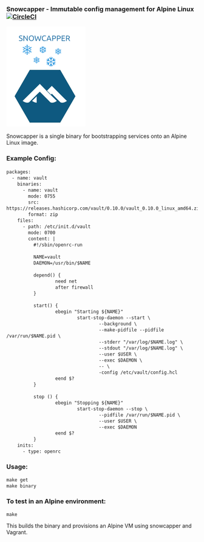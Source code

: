 ### Snowcapper - Immutable config management for Alpine Linux [![CircleCI](https://circleci.com/gh/yonkornilov/snowcapper.svg?style=svg)](https://circleci.com/gh/yonkornilov/snowcapper)

![snowcapper](_images/snowcapper.png)

Snowcapper is a single binary for bootstrapping services onto an Alpine Linux image.

### Example Config:

```
packages:
  - name: vault
    binaries:
      - name: vault
        mode: 0755
        src: https://releases.hashicorp.com/vault/0.10.0/vault_0.10.0_linux_amd64.zip
        format: zip
    files:
      - path: /etc/init.d/vault
        mode: 0700
        content: |
          #!/sbin/openrc-run

          NAME=vault
          DAEMON=/usr/bin/$NAME

          depend() {
                  need net
                  after firewall
          }

          start() {
                  ebegin "Starting ${NAME}"
                          start-stop-daemon --start \
                                  --background \
                                  --make-pidfile --pidfile /var/run/$NAME.pid \
                                  --stderr "/var/log/$NAME.log" \
                                  --stdout "/var/log/$NAME.log" \
                                  --user $USER \
                                  --exec $DAEMON \
                                  -- \
                                  -config /etc/vault/config.hcl
                  eend $?
          }

          stop () {
                  ebegin "Stopping ${NAME}"
                          start-stop-daemon --stop \
                                  --pidfile /var/run/$NAME.pid \
                                  --user $USER \
                                  --exec $DAEMON
                  eend $?
          }
    inits:
      - type: openrc
```

### Usage:

```
make get
make binary
```

### To test in an Alpine environment:

```
make
```

This builds the binary and provisions an Alpine VM using snowcapper and Vagrant.
